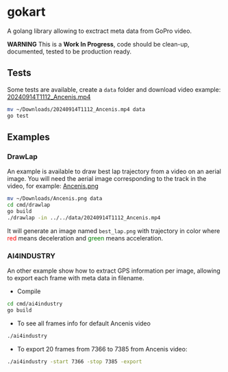 # gokart

A golang library allowing to exctract meta data from GoPro video.

**WARNING**
This is a **Work In Progress**, code should be clean-up, documented, tested to be production ready.

## Tests

Some tests are available, create a `data` folder and download video example:
[20240914T1112_Ancenis.mp4](https://drive.google.com/file/d/15jsj2EUC1Xuy-kCqMmxUHkDCcQakrYSN/view?usp=drive_link)

```bash
mv ~/Downloads/20240914T1112_Ancenis.mp4 data
go test
```

## Examples

### DrawLap

An example is available to draw best lap trajectory from a video on an aerial image.
You will need the aerial image corresponding to the track in the video, for example:
[Ancenis.png](https://drive.google.com/file/d/1HnRUj4Lz5NOsJOMnHdNT5mKiQkN_wZnE/view?usp=drive_link)

```bash
mv ~/Downloads/Ancenis.png data
cd cmd/drawlap
go build
./drawlap -in ../../data/20240914T1112_Ancenis.mp4
```

It will generate an image named `best_lap.png` with trajectory in color where <span style="color:red">red</span> means deceleration and <span style="color:green">green</span> means acceleration.

### AI4INDUSTRY

An other example show how to extract GPS information per image, allowing to export each frame with meta data in filename.

* Compile
```bash
cd cmd/ai4industry
go build
```

* To see all frames info for default Ancenis video
```bash
./ai4industry
```

* To export 20 frames from 7366 to 7385 from Ancenis video:
```bash
./ai4industry -start 7366 -stop 7385 -export
```

